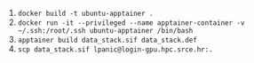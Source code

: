 1. `docker build -t ubuntu-apptainer .`
2. `docker run -it --privileged --name apptainer-container -v ~/.ssh:/root/.ssh ubuntu-apptainer /bin/bash`
3. `apptainer build data_stack.sif data_stack.def`
4. `scp data_stack.sif lpanic@login-gpu.hpc.srce.hr:.`
